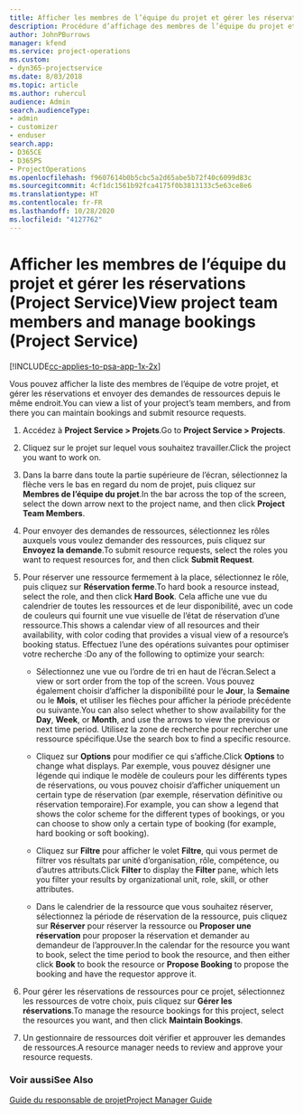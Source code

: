 ```yaml
---
title: Afficher les membres de l’équipe du projet et gérer les réservations
description: Procédure d’affichage des membres de l’équipe du projet et de gestion des réservations dans Project Service
author: JohnPBurrows
manager: kfend
ms.service: project-operations
ms.custom:
- dyn365-projectservice
ms.date: 8/03/2018
ms.topic: article
ms.author: ruhercul
audience: Admin
search.audienceType:
- admin
- customizer
- enduser
search.app:
- D365CE
- D365PS
- ProjectOperations
ms.openlocfilehash: f9607614b0b5cbc5a2d65abe5b72f40c6099d83c
ms.sourcegitcommit: 4cf1dc1561b92fca4175f0b3813133c5e63ce8e6
ms.translationtype: HT
ms.contentlocale: fr-FR
ms.lasthandoff: 10/28/2020
ms.locfileid: "4127762"
---
```

# <a name="view-project-team-members-and-manage-bookings-project-service"></a><span data-ttu-id="64eac-103">Afficher les membres de l’équipe du projet et gérer les réservations (Project Service)</span><span class="sxs-lookup"><span data-stu-id="64eac-103">View project team members and manage bookings (Project Service)</span></span>

[!INCLUDE[cc-applies-to-psa-app-1x-2x](../includes/cc-applies-to-psa-app-1x-2x.md)]

<span data-ttu-id="64eac-104">Vous pouvez afficher la liste des membres de l’équipe de votre projet, et gérer les réservations et envoyer des demandes de ressources depuis le même endroit.</span><span class="sxs-lookup"><span data-stu-id="64eac-104">You can view a list of your project’s team members, and from there you can maintain bookings and submit resource requests.</span></span>  
  
1.  <span data-ttu-id="64eac-105">Accédez à **Project Service > Projets**.</span><span class="sxs-lookup"><span data-stu-id="64eac-105">Go to **Project Service > Projects**.</span></span>  
  
2.  <span data-ttu-id="64eac-106">Cliquez sur le projet sur lequel vous souhaitez travailler.</span><span class="sxs-lookup"><span data-stu-id="64eac-106">Click the project you want to work on.</span></span>  
  
3.  <span data-ttu-id="64eac-107">Dans la barre dans toute la partie supérieure de l’écran, sélectionnez la flèche vers le bas en regard du nom de projet, puis cliquez sur **Membres de l’équipe du projet**.</span><span class="sxs-lookup"><span data-stu-id="64eac-107">In the bar across the top of the screen, select the down arrow next to the project name, and then click **Project Team Members**.</span></span>  
  
4.  <span data-ttu-id="64eac-108">Pour envoyer des demandes de ressources, sélectionnez les rôles auxquels vous voulez demander des ressources, puis cliquez sur **Envoyez la demande**.</span><span class="sxs-lookup"><span data-stu-id="64eac-108">To submit resource requests, select the roles you want to request resources for, and then click **Submit Request**.</span></span>  
  
5.  <span data-ttu-id="64eac-109">Pour réserver une ressource fermement à la place, sélectionnez le rôle, puis cliquez sur **Réservation ferme**.</span><span class="sxs-lookup"><span data-stu-id="64eac-109">To hard book a resource instead, select the role, and then click **Hard Book**.</span></span> <span data-ttu-id="64eac-110">Cela affiche une vue du calendrier de toutes les ressources et de leur disponibilité, avec un code de couleurs qui fournit une vue visuelle de l’état de réservation d’une ressource.</span><span class="sxs-lookup"><span data-stu-id="64eac-110">This shows a calendar view of all resources and their availability, with color coding that provides a visual view of a resource’s booking status.</span></span> <span data-ttu-id="64eac-111">Effectuez l’une des opérations suivantes pour optimiser votre recherche :</span><span class="sxs-lookup"><span data-stu-id="64eac-111">Do any of the following to optimize your search:</span></span>  
  
    -   <span data-ttu-id="64eac-112">Sélectionnez une vue ou l’ordre de tri en haut de l’écran.</span><span class="sxs-lookup"><span data-stu-id="64eac-112">Select a view or sort order from the top of the screen.</span></span> <span data-ttu-id="64eac-113">Vous pouvez également choisir d’afficher la disponibilité pour le **Jour**, la **Semaine** ou le **Mois**, et utiliser les flèches pour afficher la période précédente ou suivante.</span><span class="sxs-lookup"><span data-stu-id="64eac-113">You can also select whether to show availability for the **Day**, **Week**, or **Month**, and use the arrows to view the previous or next time period.</span></span> <span data-ttu-id="64eac-114">Utilisez la zone de recherche pour rechercher une ressource spécifique.</span><span class="sxs-lookup"><span data-stu-id="64eac-114">Use the search box to find a specific resource.</span></span>  
  
    -   <span data-ttu-id="64eac-115">Cliquez sur **Options** pour modifier ce qui s’affiche.</span><span class="sxs-lookup"><span data-stu-id="64eac-115">Click **Options** to change what displays.</span></span> <span data-ttu-id="64eac-116">Par exemple, vous pouvez désigner une légende qui indique le modèle de couleurs pour les différents types de réservations, ou vous pouvez choisir d’afficher uniquement un certain type de réservation (par exemple, réservation définitive ou réservation temporaire).</span><span class="sxs-lookup"><span data-stu-id="64eac-116">For example, you can show a legend that shows the color scheme for the different types of bookings, or you can choose to show only a certain type of booking (for example, hard booking or soft booking).</span></span>  
  
    -   <span data-ttu-id="64eac-117">Cliquez sur **Filtre** pour afficher le volet **Filtre**, qui vous permet de filtrer vos résultats par unité d’organisation, rôle, compétence, ou d’autres attributs.</span><span class="sxs-lookup"><span data-stu-id="64eac-117">Click **Filter** to display the **Filter** pane, which lets you filter your results by organizational unit, role, skill, or other attributes.</span></span>  
  
    -   <span data-ttu-id="64eac-118">Dans le calendrier de la ressource que vous souhaitez réserver, sélectionnez la période de réservation de la ressource, puis cliquez sur **Réserver** pour réserver la ressource ou **Proposer une réservation** pour proposer la réservation et demander au demandeur de l’approuver.</span><span class="sxs-lookup"><span data-stu-id="64eac-118">In the calendar for the resource you want to book, select the time period to book the resource, and then either click **Book** to book the resource or **Propose Booking** to propose the booking and have the requestor approve it.</span></span>  
  
6.  <span data-ttu-id="64eac-119">Pour gérer les réservations de ressources pour ce projet, sélectionnez les ressources de votre choix, puis cliquez sur **Gérer les réservations**.</span><span class="sxs-lookup"><span data-stu-id="64eac-119">To manage the resource bookings for this project, select the resources you want, and then click **Maintain Bookings**.</span></span>  
  
7.  <span data-ttu-id="64eac-120">Un gestionnaire de ressources doit vérifier et approuver les demandes de ressources.</span><span class="sxs-lookup"><span data-stu-id="64eac-120">A resource manager needs to review and approve your resource requests.</span></span>  
  
### <a name="see-also"></a><span data-ttu-id="64eac-121">Voir aussi</span><span class="sxs-lookup"><span data-stu-id="64eac-121">See Also</span></span>  
 [<span data-ttu-id="64eac-122">Guide du responsable de projet</span><span class="sxs-lookup"><span data-stu-id="64eac-122">Project Manager Guide</span></span>](../psa/project-manager-guide.md)
